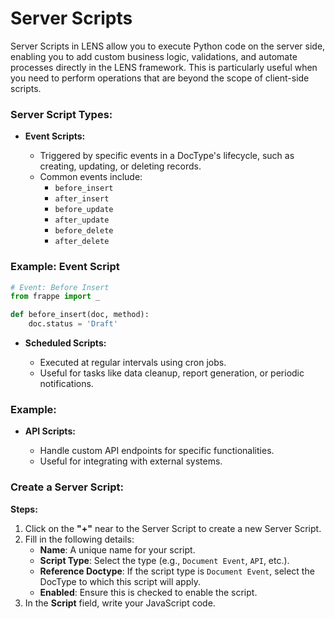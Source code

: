 #  Server Scripts
  
Server Scripts in LENS allow you to execute Python code on the server side, enabling you to add custom business logic, validations, and automate processes directly in the LENS framework. This is particularly useful when you need to perform operations that are beyond the scope of client-side scripts.
  

### Server Script Types:
  
-   **Event Scripts:**
    
    -   Triggered by specific events in a DocType's lifecycle, such as creating, updating, or deleting records.
    -   Common events include:
        -   `before_insert`
        -   `after_insert`
        -   `before_update`
        -   `after_update`
        -   `before_delete`
        -   `after_delete`

### Example: Event Script
```python
# Event: Before Insert
from frappe import _

def before_insert(doc, method):
    doc.status = 'Draft'
```
-   **Scheduled Scripts:**
    
    -   Executed at regular intervals using cron jobs.
    -   Useful for tasks like data cleanup, report generation, or periodic notifications.

### Example: 
-   **API Scripts:**
    
    -   Handle custom API endpoints for specific functionalities.
    -   Useful for integrating with external systems.
  
### Create a Server Script:

**Steps:**

 1. Click on the **"+"** near to the Server Script to create a new Server Script.
 2. Fill in the following details:
	  - **Name**: A unique name for your script.
	  - **Script Type**: Select the type (e.g., `Document Event`, `API`, etc.).
	  - **Reference Doctype**: If the script type is `Document Event`, select the DocType to which this script will apply.
	  - **Enabled**: Ensure this is checked to enable the script.
3. In the **Script** field, write your JavaScript code.
<!--stackedit_data:
eyJoaXN0b3J5IjpbMjAwNTE1ODcyMiwxMzI0MTUzNjhdfQ==
-->